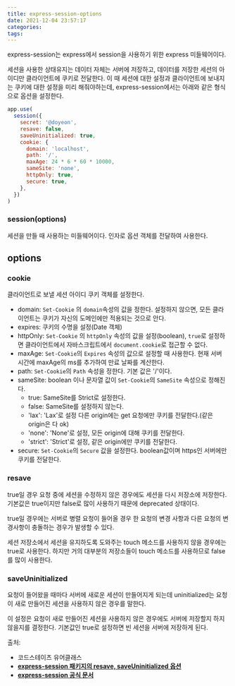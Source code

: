 ```yaml
---
title: express-session-options
date: 2021-12-04 23:57:17
categories:
tags:
---
```


express-session는 express에서 session을 사용하기 위한 express 미들웨어이다.

세션을 사용한 상태유지는 데이터 자체는 서버에 저장하고, 데이터를 저장한 세션의 아이디만 클라이언트에 쿠키로 전달한다. 이 때 세션에 대한 설정과 클라이언트에 보내지는 쿠키에 대한 설정을 미리 해줘야하는데, express-session에서는 아래와 같은 형식으로 옵션을 설정한다.

```jsx
app.use(
  session({
    secret: '@doyeon',
    resave: false,
    saveUninitialized: true,
    cookie: {
      domain: 'localhost',
      path: '/',
      maxAge: 24 * 6 * 60 * 10000,
      sameSite: 'none',
      httpOnly: true,
      secure: true,
    },
  })
)
```

### session(options)

세션을 만들 때 사용하는 미들웨어이다. 인자로 옵션 객체를 전달하여 사용한다.

## options

### cookie

클라이언트로 보낼 세션 아이디 쿠키 객체를 설정한다.

- domain: `Set-Cookie` 의 `domain`속성의 값을 정한다. 설정하지 않으면, 모든 클라이언트는 쿠키가 자신의 도메인에만 적용되는 것으로 안다.
- expires: 쿠키의 수명을 설정(Date 객체)
- httpOnly: `Set-Cookie` 의 `httpOnly` 속성의 값을 설정(boolean), `true`로 설정하면 클라이언트에서 자바스크립트에서 `document.cookie`로 접근할 수 없다.
- maxAge: `Set-Cookie`의 `Expires` 속성의 값으로 설정할 때 사용한다. 현재 서버 시간에 maxAge의 ms를 추가하여 만료 날짜를 계산한다.
- path: `Set-Cookie`의 `Path` 속성을 정한다. 기본 값은 '/'이다.
- sameSite: boolean 이나 문자열 값이 `Set-Cookie`의 `SameSite` 속성으로 정해진다.
  - true: SameSite를 Strict로 설정한다.
  - false: SameSite를 설정하지 않는다.
  - 'lax': 'Lax'로 설정 다른 origin에는 get 요청에만 쿠키를 전달한다.(같은 origin은 다 ok)
  - 'none': 'None'로 설정, 모든 origin에 대해 쿠키를 전달한다.
  - 'strict': 'Strict'로 설정, 같은 origin에만 쿠키를 전달한다.
- secure: `Set-Cookie`의 `Secure` 값을 설정한다. boolean값이며 https인 서버에만 쿠키를 전달한다.

### resave

true일 경우 요청 중에 세션을 수정하지 않은 경우에도 세션을 다시 저장소에 저장한다. 기본값은 true이지만 false로 많이 사용하기 때문에 deprecated 상태이다.

true일 경우에는 서버로 병렬 요청이 들어올 경우 한 요청의 변경 사항과 다른 요청의 변경사항이 충돌하는 경우가 발생할 수 있다.

세션 저장소에서 세션을 유지하도록 도와주는 touch 메소드를 사용하지 않을 경우에는 true로 사용한다. 하지만 거의 대부분의 저장소들이 touch 메소드를 사용하므로 false를 많이 사용한다.

### saveUninitialized

요청이 들어왔을 때마다 서버에 새로운 세션이 만들어지게 되는데 uninitialized는 요청이 새로 만들어진 세션을 사용하지 않은 경우를 말한다.

이 설정은 요청이 새로 만들어진 세션을 사용하지 않은 경우에도 서버에 저장할지 하지 않을지를 결정한다. 기본값인 true로 설정하면 빈 세션을 서버에 저장하게 된다.

출처:

- 코드스테이츠 유어클래스
- **[express-session 패키지의 resave, saveUninitialized 옵션](https://fierycoding.tistory.com/36)**
- **[express-session 공식 문서](https://www.npmjs.com/package/express-session)**
